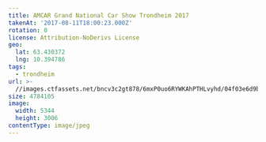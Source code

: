 ```yaml
---
title: AMCAR Grand National Car Show Trondheim 2017
takenAt: '2017-08-11T18:00:23.000Z'
rotation: 0
license: Attribution-NoDerivs License
geo:
  lat: 63.430372
  lng: 10.394786
tags:
  - trondheim
url: >-
  //images.ctfassets.net/bncv3c2gt878/6mxP0uo6RYWKAhPTHLvyhd/04f03e6d9b37a31a170121ae10a47381/amcar-grand-national-car-show-trondheim-2017_36370982741_o
size: 4784105
image:
  width: 5344
  height: 3006
contentType: image/jpeg
---
```


